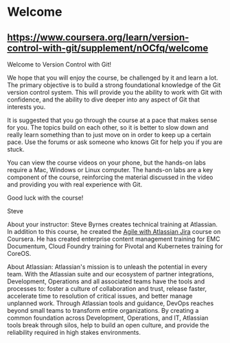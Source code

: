# Welcome
https://www.coursera.org/learn/version-control-with-git/supplement/nOCfq/welcome
---
Welcome to Version Control with Git!

We hope that you will enjoy the course, be challenged by it and learn a lot. The primary objective is to build a strong foundational knowledge of the Git version control system. This will provide you the ability to work with Git with confidence, and the ability to dive deeper into any aspect of Git that interests you.

It is suggested that you go through the course at a pace that makes sense for you. The topics build on each other, so it is better to slow down and really learn something than to just move on in order to keep up a certain pace. Use the forums or ask someone who knows Git for help you if you are stuck.

You can view the course videos on your phone, but the hands-on labs require a Mac, Windows or Linux computer. The hands-on labs are a key component of the course, reinforcing the material discussed in the video and providing you with real experience with Git.

Good luck with the course!

Steve

About your instructor: Steve Byrnes creates technical training at Atlassian. In addition to this course, he created the [Agile with Atlassian Jira](https://www.coursera.org/learn/agile-atlassian-jira) course on Coursera. He has created enterprise content management training for EMC Documentum, Cloud Foundry training for Pivotal and Kubernetes training for CoreOS.

About Atlassian: Atlassian's mission is to unleash the potential in every team. With the Atlassian suite and our ecosystem of partner integrations, Development, Operations and all associated teams have the tools and processes to: foster a culture of collaboration and trust, release faster, accelerate time to resolution of critical issues, and better manage unplanned work. Through Atlassian tools and guidance, DevOps reaches beyond small teams to transform entire organizations. By creating a common foundation across Development, Operations, and IT, Atlassian tools break through silos, help to build an open culture, and provide the reliability required in high stakes environments.